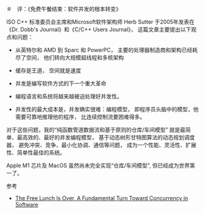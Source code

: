 ＃　评：《免费午餐结束：软件并发的根本转变》

ISO C++ 标准委员会主席和Microsoft软件架构师 Herb Sutter
于2005年发表在《Dr. Dobb's Journal》和《C/C++ Users Journal》，
这篇文章主要提出以下观点和问题：

- 从英特尔和 AMD 到 Sparc 和 PowerPC，
  主要的处理器制造商和架构已经耗尽了空间，
  他们转向大规模超线程和多核架构
  
- 缓存是王道， 空间就是速度 
 
- 并发是编写软件方式的下一个重大革命

- 编程语言和系统将越来越被迫处理好并发性。

- 并发性的最大成本是，并发确实很难：编程模型，
  即程序员头脑中的模型，他需要可靠地推理他的程序，
  比连续控制流要困难得多。
  
对于这些问题，我的“纯函数管道数据流和基于原则的仓库/车间模型”
就是最简单、最高效的、最好的并发编程模型，
基于动态树形甘特图算法的动态规划调度器，
避免冲突、竞争，最小化协调、通信等问题，
成为一个性能、灵活性、扩展性、简单性最佳的系统。

Apple M1 芯片及 MacOS 虽然尚未完全实现“仓库/车间模型”,
但已经成为世界第一了。

参考

- [The Free Lunch Is Over, A Fundamental Turn Toward Concurrency in Software](http://www.gotw.ca/publications/concurrency-ddj.htm)
